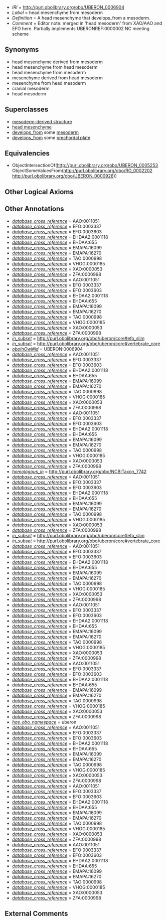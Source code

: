  * *IRI* = http://purl.obolibrary.org/obo/UBERON_0006904
 * *Label* = head mesenchyme from mesoderm
 * *Definition* = A head mesenchyme that develops_from a mesoderm.
 * *Comment* = Editor note: merged in 'head mesoderm' from XAO/AAO and EFO here. Partially implements UBERONREF:0000002 NC meeting scheme

## Synonyms

 * head mesenchyme derived from mesoderm
 * head mesenchyme from head mesoderm
 * head mesenchyme from mesoderm
 * mesenchyme derived from head mesoderm
 * mesenchyme from head mesoderm
 * cranial mesoderm
 * head mesoderm

## Superclasses

 * [mesoderm-derived structure](../../UBERON/20/UBERON_0004120.md)
 * [head mesenchyme](../../UBERON/53/UBERON_0005253.md)
 * [develops_from](../../RO/02/RO_0002202.md) some [mesoderm](../../UBERON/26/UBERON_0000926.md)
 * [develops_from](../../RO/02/RO_0002202.md) some [prechordal plate](../../UBERON/63/UBERON_0003063.md)

## Equivalencies

 * ObjectIntersectionOf(<http://purl.obolibrary.org/obo/UBERON_0005253> ObjectSomeValuesFrom(<http://purl.obolibrary.org/obo/RO_0002202> <http://purl.obolibrary.org/obo/UBERON_0000926>))

## Other Logical Axioms


## Other Annotations

 * *[database_cross_reference](../../ef/oboInOwl#hasDbXref.md)* = AAO:0011051
 * *[database_cross_reference](../../ef/oboInOwl#hasDbXref.md)* = EFO:0003337
 * *[database_cross_reference](../../ef/oboInOwl#hasDbXref.md)* = EFO:0003603
 * *[database_cross_reference](../../ef/oboInOwl#hasDbXref.md)* = EHDAA2:0001118
 * *[database_cross_reference](../../ef/oboInOwl#hasDbXref.md)* = EHDAA:655
 * *[database_cross_reference](../../ef/oboInOwl#hasDbXref.md)* = EMAPA:16099
 * *[database_cross_reference](../../ef/oboInOwl#hasDbXref.md)* = EMAPA:16270
 * *[database_cross_reference](../../ef/oboInOwl#hasDbXref.md)* = TAO:0000998
 * *[database_cross_reference](../../ef/oboInOwl#hasDbXref.md)* = VHOG:0000185
 * *[database_cross_reference](../../ef/oboInOwl#hasDbXref.md)* = XAO:0000053
 * *[database_cross_reference](../../ef/oboInOwl#hasDbXref.md)* = ZFA:0000998
 * *[database_cross_reference](../../ef/oboInOwl#hasDbXref.md)* = AAO:0011051
 * *[database_cross_reference](../../ef/oboInOwl#hasDbXref.md)* = EFO:0003337
 * *[database_cross_reference](../../ef/oboInOwl#hasDbXref.md)* = EFO:0003603
 * *[database_cross_reference](../../ef/oboInOwl#hasDbXref.md)* = EHDAA2:0001118
 * *[database_cross_reference](../../ef/oboInOwl#hasDbXref.md)* = EHDAA:655
 * *[database_cross_reference](../../ef/oboInOwl#hasDbXref.md)* = EMAPA:16099
 * *[database_cross_reference](../../ef/oboInOwl#hasDbXref.md)* = EMAPA:16270
 * *[database_cross_reference](../../ef/oboInOwl#hasDbXref.md)* = TAO:0000998
 * *[database_cross_reference](../../ef/oboInOwl#hasDbXref.md)* = VHOG:0000185
 * *[database_cross_reference](../../ef/oboInOwl#hasDbXref.md)* = XAO:0000053
 * *[database_cross_reference](../../ef/oboInOwl#hasDbXref.md)* = ZFA:0000998
 * *[in_subset](../../et/oboInOwl#inSubset.md)* = http://purl.obolibrary.org/obo/uberon/core#efo_slim
 * *[in_subset](../../et/oboInOwl#inSubset.md)* = http://purl.obolibrary.org/obo/uberon/core#vertebrate_core
 * *[oboInOwl#id](../../id/oboInOwl#id.md)* = UBERON:0006904
 * *[database_cross_reference](../../ef/oboInOwl#hasDbXref.md)* = AAO:0011051
 * *[database_cross_reference](../../ef/oboInOwl#hasDbXref.md)* = EFO:0003337
 * *[database_cross_reference](../../ef/oboInOwl#hasDbXref.md)* = EFO:0003603
 * *[database_cross_reference](../../ef/oboInOwl#hasDbXref.md)* = EHDAA2:0001118
 * *[database_cross_reference](../../ef/oboInOwl#hasDbXref.md)* = EHDAA:655
 * *[database_cross_reference](../../ef/oboInOwl#hasDbXref.md)* = EMAPA:16099
 * *[database_cross_reference](../../ef/oboInOwl#hasDbXref.md)* = EMAPA:16270
 * *[database_cross_reference](../../ef/oboInOwl#hasDbXref.md)* = TAO:0000998
 * *[database_cross_reference](../../ef/oboInOwl#hasDbXref.md)* = VHOG:0000185
 * *[database_cross_reference](../../ef/oboInOwl#hasDbXref.md)* = XAO:0000053
 * *[database_cross_reference](../../ef/oboInOwl#hasDbXref.md)* = ZFA:0000998
 * *[database_cross_reference](../../ef/oboInOwl#hasDbXref.md)* = AAO:0011051
 * *[database_cross_reference](../../ef/oboInOwl#hasDbXref.md)* = EFO:0003337
 * *[database_cross_reference](../../ef/oboInOwl#hasDbXref.md)* = EFO:0003603
 * *[database_cross_reference](../../ef/oboInOwl#hasDbXref.md)* = EHDAA2:0001118
 * *[database_cross_reference](../../ef/oboInOwl#hasDbXref.md)* = EHDAA:655
 * *[database_cross_reference](../../ef/oboInOwl#hasDbXref.md)* = EMAPA:16099
 * *[database_cross_reference](../../ef/oboInOwl#hasDbXref.md)* = EMAPA:16270
 * *[database_cross_reference](../../ef/oboInOwl#hasDbXref.md)* = TAO:0000998
 * *[database_cross_reference](../../ef/oboInOwl#hasDbXref.md)* = VHOG:0000185
 * *[database_cross_reference](../../ef/oboInOwl#hasDbXref.md)* = XAO:0000053
 * *[database_cross_reference](../../ef/oboInOwl#hasDbXref.md)* = ZFA:0000998
 * *[homologous_in](../../core#homologous/in/core#homologous_in.md)* = http://purl.obolibrary.org/obo/NCBITaxon_7742
 * *[database_cross_reference](../../ef/oboInOwl#hasDbXref.md)* = AAO:0011051
 * *[database_cross_reference](../../ef/oboInOwl#hasDbXref.md)* = EFO:0003337
 * *[database_cross_reference](../../ef/oboInOwl#hasDbXref.md)* = EFO:0003603
 * *[database_cross_reference](../../ef/oboInOwl#hasDbXref.md)* = EHDAA2:0001118
 * *[database_cross_reference](../../ef/oboInOwl#hasDbXref.md)* = EHDAA:655
 * *[database_cross_reference](../../ef/oboInOwl#hasDbXref.md)* = EMAPA:16099
 * *[database_cross_reference](../../ef/oboInOwl#hasDbXref.md)* = EMAPA:16270
 * *[database_cross_reference](../../ef/oboInOwl#hasDbXref.md)* = TAO:0000998
 * *[database_cross_reference](../../ef/oboInOwl#hasDbXref.md)* = VHOG:0000185
 * *[database_cross_reference](../../ef/oboInOwl#hasDbXref.md)* = XAO:0000053
 * *[database_cross_reference](../../ef/oboInOwl#hasDbXref.md)* = ZFA:0000998
 * *[in_subset](../../et/oboInOwl#inSubset.md)* = http://purl.obolibrary.org/obo/uberon/core#efo_slim
 * *[in_subset](../../et/oboInOwl#inSubset.md)* = http://purl.obolibrary.org/obo/uberon/core#vertebrate_core
 * *[database_cross_reference](../../ef/oboInOwl#hasDbXref.md)* = AAO:0011051
 * *[database_cross_reference](../../ef/oboInOwl#hasDbXref.md)* = EFO:0003337
 * *[database_cross_reference](../../ef/oboInOwl#hasDbXref.md)* = EFO:0003603
 * *[database_cross_reference](../../ef/oboInOwl#hasDbXref.md)* = EHDAA2:0001118
 * *[database_cross_reference](../../ef/oboInOwl#hasDbXref.md)* = EHDAA:655
 * *[database_cross_reference](../../ef/oboInOwl#hasDbXref.md)* = EMAPA:16099
 * *[database_cross_reference](../../ef/oboInOwl#hasDbXref.md)* = EMAPA:16270
 * *[database_cross_reference](../../ef/oboInOwl#hasDbXref.md)* = TAO:0000998
 * *[database_cross_reference](../../ef/oboInOwl#hasDbXref.md)* = VHOG:0000185
 * *[database_cross_reference](../../ef/oboInOwl#hasDbXref.md)* = XAO:0000053
 * *[database_cross_reference](../../ef/oboInOwl#hasDbXref.md)* = ZFA:0000998
 * *[database_cross_reference](../../ef/oboInOwl#hasDbXref.md)* = AAO:0011051
 * *[database_cross_reference](../../ef/oboInOwl#hasDbXref.md)* = EFO:0003337
 * *[database_cross_reference](../../ef/oboInOwl#hasDbXref.md)* = EFO:0003603
 * *[database_cross_reference](../../ef/oboInOwl#hasDbXref.md)* = EHDAA2:0001118
 * *[database_cross_reference](../../ef/oboInOwl#hasDbXref.md)* = EHDAA:655
 * *[database_cross_reference](../../ef/oboInOwl#hasDbXref.md)* = EMAPA:16099
 * *[database_cross_reference](../../ef/oboInOwl#hasDbXref.md)* = EMAPA:16270
 * *[database_cross_reference](../../ef/oboInOwl#hasDbXref.md)* = TAO:0000998
 * *[database_cross_reference](../../ef/oboInOwl#hasDbXref.md)* = VHOG:0000185
 * *[database_cross_reference](../../ef/oboInOwl#hasDbXref.md)* = XAO:0000053
 * *[database_cross_reference](../../ef/oboInOwl#hasDbXref.md)* = ZFA:0000998
 * *[database_cross_reference](../../ef/oboInOwl#hasDbXref.md)* = AAO:0011051
 * *[database_cross_reference](../../ef/oboInOwl#hasDbXref.md)* = EFO:0003337
 * *[database_cross_reference](../../ef/oboInOwl#hasDbXref.md)* = EFO:0003603
 * *[database_cross_reference](../../ef/oboInOwl#hasDbXref.md)* = EHDAA2:0001118
 * *[database_cross_reference](../../ef/oboInOwl#hasDbXref.md)* = EHDAA:655
 * *[database_cross_reference](../../ef/oboInOwl#hasDbXref.md)* = EMAPA:16099
 * *[database_cross_reference](../../ef/oboInOwl#hasDbXref.md)* = EMAPA:16270
 * *[database_cross_reference](../../ef/oboInOwl#hasDbXref.md)* = TAO:0000998
 * *[database_cross_reference](../../ef/oboInOwl#hasDbXref.md)* = VHOG:0000185
 * *[database_cross_reference](../../ef/oboInOwl#hasDbXref.md)* = XAO:0000053
 * *[database_cross_reference](../../ef/oboInOwl#hasDbXref.md)* = ZFA:0000998
 * *[has_obo_namespace](../../ce/oboInOwl#hasOBONamespace.md)* = uberon
 * *[database_cross_reference](../../ef/oboInOwl#hasDbXref.md)* = AAO:0011051
 * *[database_cross_reference](../../ef/oboInOwl#hasDbXref.md)* = EFO:0003337
 * *[database_cross_reference](../../ef/oboInOwl#hasDbXref.md)* = EFO:0003603
 * *[database_cross_reference](../../ef/oboInOwl#hasDbXref.md)* = EHDAA2:0001118
 * *[database_cross_reference](../../ef/oboInOwl#hasDbXref.md)* = EHDAA:655
 * *[database_cross_reference](../../ef/oboInOwl#hasDbXref.md)* = EMAPA:16099
 * *[database_cross_reference](../../ef/oboInOwl#hasDbXref.md)* = EMAPA:16270
 * *[database_cross_reference](../../ef/oboInOwl#hasDbXref.md)* = TAO:0000998
 * *[database_cross_reference](../../ef/oboInOwl#hasDbXref.md)* = VHOG:0000185
 * *[database_cross_reference](../../ef/oboInOwl#hasDbXref.md)* = XAO:0000053
 * *[database_cross_reference](../../ef/oboInOwl#hasDbXref.md)* = ZFA:0000998
 * *[database_cross_reference](../../ef/oboInOwl#hasDbXref.md)* = AAO:0011051
 * *[database_cross_reference](../../ef/oboInOwl#hasDbXref.md)* = EFO:0003337
 * *[database_cross_reference](../../ef/oboInOwl#hasDbXref.md)* = EFO:0003603
 * *[database_cross_reference](../../ef/oboInOwl#hasDbXref.md)* = EHDAA2:0001118
 * *[database_cross_reference](../../ef/oboInOwl#hasDbXref.md)* = EHDAA:655
 * *[database_cross_reference](../../ef/oboInOwl#hasDbXref.md)* = EMAPA:16099
 * *[database_cross_reference](../../ef/oboInOwl#hasDbXref.md)* = EMAPA:16270
 * *[database_cross_reference](../../ef/oboInOwl#hasDbXref.md)* = TAO:0000998
 * *[database_cross_reference](../../ef/oboInOwl#hasDbXref.md)* = VHOG:0000185
 * *[database_cross_reference](../../ef/oboInOwl#hasDbXref.md)* = XAO:0000053
 * *[database_cross_reference](../../ef/oboInOwl#hasDbXref.md)* = ZFA:0000998
 * *[database_cross_reference](../../ef/oboInOwl#hasDbXref.md)* = AAO:0011051
 * *[database_cross_reference](../../ef/oboInOwl#hasDbXref.md)* = EFO:0003337
 * *[database_cross_reference](../../ef/oboInOwl#hasDbXref.md)* = EFO:0003603
 * *[database_cross_reference](../../ef/oboInOwl#hasDbXref.md)* = EHDAA2:0001118
 * *[database_cross_reference](../../ef/oboInOwl#hasDbXref.md)* = EHDAA:655
 * *[database_cross_reference](../../ef/oboInOwl#hasDbXref.md)* = EMAPA:16099
 * *[database_cross_reference](../../ef/oboInOwl#hasDbXref.md)* = EMAPA:16270
 * *[database_cross_reference](../../ef/oboInOwl#hasDbXref.md)* = TAO:0000998
 * *[database_cross_reference](../../ef/oboInOwl#hasDbXref.md)* = VHOG:0000185
 * *[database_cross_reference](../../ef/oboInOwl#hasDbXref.md)* = XAO:0000053
 * *[database_cross_reference](../../ef/oboInOwl#hasDbXref.md)* = ZFA:0000998

## External Comments

